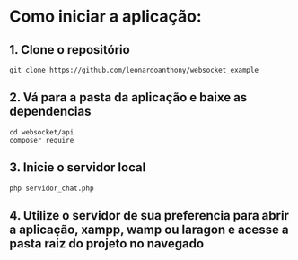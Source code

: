 # Como iniciar a aplicação:

## 1. Clone o repositório

    git clone https://github.com/leonardoanthony/websocket_example

## 2. Vá para a pasta da aplicação e baixe as dependencias

    cd websocket/api
    composer require

## 3. Inicie o servidor local

    php servidor_chat.php

## 4. Utilize o servidor de sua preferencia para abrir a aplicação, xampp, wamp ou laragon e acesse a pasta raiz do projeto no navegado
